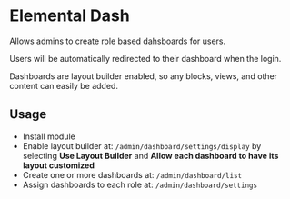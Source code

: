 # Elemental Dash

Allows admins to create role based dahsboards for users.

Users will be automatically redirected to their dashboard when the login. 

Dashboards are layout builder enabled, so any blocks, views, and other content can easily be added.

## Usage

* Install module
* Enable layout builder at: `/admin/dashboard/settings/display` by selecting **Use Layout Builder** and **Allow each dashboard to have its layout customized**
* Create one or more dashboards at: `/admin/dashboard/list`
* Assign dashboards to each role at: `/admin/dashboard/settings`